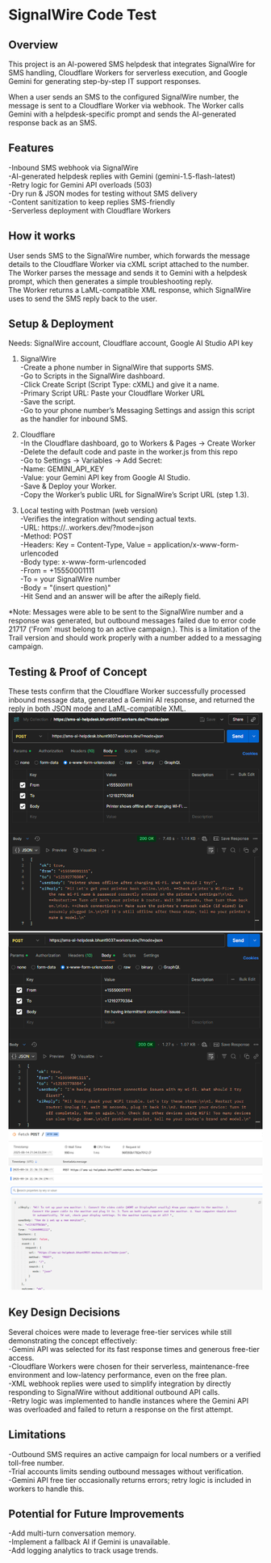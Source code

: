 # SignalWire Code Test 
## Overview

This project is an AI-powered SMS helpdesk that integrates SignalWire for SMS handling, Cloudflare Workers for serverless execution, and Google Gemini for generating step-by-step IT support responses.

When a user sends an SMS to the configured SignalWire number, the message is sent to a Cloudflare Worker via webhook. The Worker calls Gemini with a helpdesk-specific prompt and sends the AI-generated response back as an SMS.

## Features

-Inbound SMS webhook via SignalWire <br/>
-AI-generated helpdesk replies with Gemini (gemini-1.5-flash-latest) <br/>
-Retry logic for Gemini API overloads (503) <br/>
-Dry run & JSON modes for testing without SMS delivery <br/>
-Content sanitization to keep replies SMS-friendly <br/>
-Serverless deployment with Cloudflare Workers <br/>

## How it works

User sends SMS to the SignalWire number, which forwards the message details to the Cloudflare Worker via cXML script attached to the number. <br/>
The Worker parses the message and sends it to Gemini with a helpdesk prompt, which then generates a simple troubleshooting reply. <br/> The Worker returns a LaML-compatible XML response, which SignalWire uses to send the SMS reply back to the user.

## Setup & Deployment 
Needs: SignalWire account, Cloudflare account, Google AI Studio API key
1. SignalWire <br/>
  -Create a phone number in SignalWire that supports SMS.<br/>
  -Go to Scripts in the SignalWire dashboard.<br/>
  -Click Create Script (Script Type: cXML) and give it a name.<br/>
  -Primary Script URL: Paste your Cloudflare Worker URL <br/>
  -Save the script. <br/>
  -Go to your phone number’s Messaging Settings and assign this script as the handler for inbound SMS. <br/>
  
2. Cloudflare <br/>
  -In the Cloudflare dashboard, go to Workers & Pages → Create Worker<br/>
  -Delete the default code and paste in the worker.js from this repo<br/>
  -Go to Settings → Variables → Add Secret:<br/>
    -Name: GEMINI_API_KEY<br/>
    -Value: your Gemini API key from Google AI Studio.<br/>
   -Save & Deploy your Worker.<br/>
   -Copy the Worker’s public URL for SignalWire’s Script URL (step 1.3).<br/>

3. Local testing with Postman (web version) <br/>
  -Verifies the integration without sending actual texts. <br/>
  -URL: https://<your-worker>.<subdomain>.workers.dev/?mode=json <br/>
  -Method: POST <br/>
  -Headers: Key = Content-Type, Value = application/x-www-form-urlencoded <br/>
  -Body type: x-www-form-urlencoded <br/>
   -From = +15550001111 <br/>
   -To = your SignalWire number <br/>
   -Body = "(insert question)" <br/>
   -Hit Send and an answer will be after the aiReply field. <br/>

*Note: Messages were able to be sent to the SignalWire number and a response was generated, but outbound messages failed due to error code 21717 ('From' must belong to an active campaign.). This is a limitation of the Trail version and should work properly with a number added to a messaging campaign. 

## Testing & Proof of Concept
These tests confirm that the Cloudflare Worker successfully processed inbound message data, generated a Gemini AI response, and returned the reply in both JSON mode and LaML-compatible XML. <br/>
![Success 1.](https://github.com/bHun733/project-signalwire-test/blob/main/postman_success_1.png) <br/>
![Success 2.](https://github.com/bHun733/project-signalwire-test/blob/main/postman_success_2.png) <br/>
![Worker Log showing success.](https://github.com/bHun733/project-signalwire-test/blob/main/worker_log.png) <br/>

## Key Design Decisions <br/>
Several choices were made to leverage free-tier services while still demonstrating the concept effectively: <br/>
-Gemini API was selected for its fast response times and generous free-tier access.<br/>
-Cloudflare Workers were chosen for their serverless, maintenance-free environment and low-latency performance, even on the free plan.<br/>
-XML webhook replies were used to simplify integration by directly responding to SignalWire without additional outbound API calls.<br/>
-Retry logic was implemented to handle instances where the Gemini API was overloaded and failed to return a response on the first attempt.<br/>

## Limitations
-Outbound SMS requires an active campaign for local numbers or a verified toll-free number. <br/>
-Trial accounts limits sending outbound messages without verification. <br/>
-Gemini API free tier occasionally returns errors; retry logic is included in workers to handle this.  <br/>

## Potential for Future Improvements
-Add multi-turn conversation memory. <br/>
-Implement a fallback AI if Gemini is unavailable. <br/>
-Add logging analytics to track usage trends. <br/>


